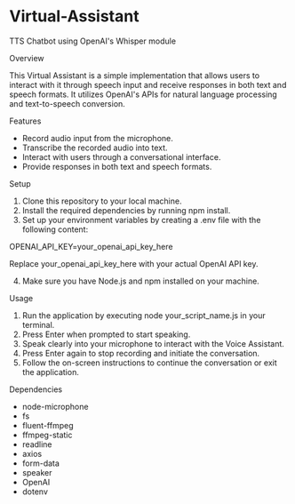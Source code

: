 # Virtual-Assistant
TTS Chatbot using OpenAI's Whisper module

Overview

This Virtual Assistant is a simple implementation that allows users to interact with it through speech input and receive responses in both text and speech formats. It utilizes OpenAI's APIs for natural language processing and text-to-speech conversion.

Features

- Record audio input from the microphone.
- Transcribe the recorded audio into text.
- Interact with users through a conversational interface.
- Provide responses in both text and speech formats.

Setup

1. Clone this repository to your local machine.
2. Install the required dependencies by running npm install.
3. Set up your environment variables by creating a .env file with the following content:

OPENAI_API_KEY=your_openai_api_key_here

Replace your_openai_api_key_here with your actual OpenAI API key.

4. Make sure you have Node.js and npm installed on your machine.

Usage

1. Run the application by executing node your_script_name.js in your terminal.
2. Press Enter when prompted to start speaking.
3. Speak clearly into your microphone to interact with the Voice Assistant.
4. Press Enter again to stop recording and initiate the conversation.
5. Follow the on-screen instructions to continue the conversation or exit the application.

Dependencies

- node-microphone
- fs
- fluent-ffmpeg
- ffmpeg-static
- readline
- axios
- form-data
- speaker
- OpenAI
- dotenv
